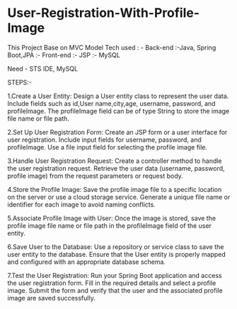 # User-Registration-With-Profile-Image


This Project Base on MVC Model 
Tech used : - Back-end :-Java, Spring Boot,JPA
          :- Front-end :- JSP
          :- MySQL
          
  Need - STS IDE, MySQL

STEPS:-


1.Create a User Entity: Design a User entity class to represent the user data. Include fields such as id,User name,city,age, username, password, and profileImage. The profileImage field can be of type String to store the image file name or file path.

2.Set Up User Registration Form: Create an JSP form or a user interface for user registration. Include input fields for username, password, and profileImage. Use a file input field for selecting the profile image file.

3.Handle User Registration Request: Create a controller method to handle the user registration request. Retrieve the user data (username, password, profile image) from the request parameters or request body.

4.Store the Profile Image: Save the profile image file to a specific location on the server or use a cloud storage service. Generate a unique file name or identifier for each image to avoid naming conflicts.

5.Associate Profile Image with User: Once the image is stored, save the profile image file name or file path in the profileImage field of the user entity.

6.Save User to the Database: Use a repository or service class to save the user entity to the database. Ensure that the User entity is properly mapped and configured with an appropriate database schema.

7.Test the User Registration: Run your Spring Boot application and access the user registration form. Fill in the required details and select a profile image. Submit the form and verify that the user and the associated profile image are saved successfully.







